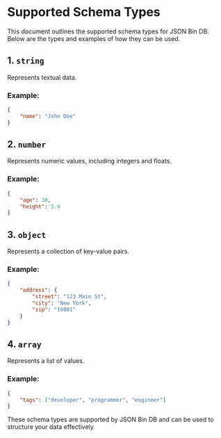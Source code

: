 # Supported Schema Types

This document outlines the supported schema types for JSON Bin DB. Below are the types and examples of how they can be used.

## 1. `string`
Represents textual data.

### Example:
```json
{
    "name": "John Doe"
}
```

## 2. `number`
Represents numeric values, including integers and floats.

### Example:
```json
{
    "age": 30,
    "height": 5.9
}
```

## 3. `object`
Represents a collection of key-value pairs.

### Example:
```json
{
    "address": {
        "street": "123 Main St",
        "city": "New York",
        "zip": "10001"
    }
}
```

## 4. `array`
Represents a list of values.

### Example:
```json
{
    "tags": ["developer", "programmer", "engineer"]
}
```

These schema types are supported by JSON Bin DB and can be used to structure your data effectively.

